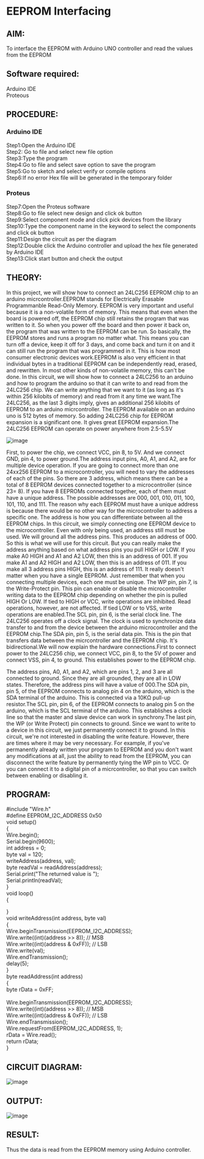 # EEPROM Interfacing 

##  AIM:
To interface the EEPROM with Arduino UNO controller and read the values from the EEPROM

## Software required:
Arduino IDE </br>
Proteous

## PROCEDURE:
### Arduino IDE
Step1:Open the Arduino IDE </br>
Step2: Go to file and select new file option </br>
Step3:Type the program </br>
Step4:Go to file and select save option to save the program </br>
Step5:Go to sketch and select verify or compile options </br>
Step6:If no error Hex file will be generated in the temporary folder </br>
### Proteus
Step7:Open the Proteus software </br>
Step8:Go to file select new design and click ok button </br>
Step9:Select component mode and click pick devices from the library </br>
Step10:Type the component name in the keyword to select the components and click ok button </br>
Step11:Design the circuit as per the diagram </br>
Step12:Double click the Arduino controller and upload the hex file generated by Arduino IDE </br>
Step13:Click start button and check the output

## THEORY:

In this project, we will show how to connect an 24LC256 EEPROM chip to an arduino micrcontroller.EEPROM stands for Electrically Erasable Programmanble Read-Only Memory.
EEPROM is very important and useful because it is a non-volatile form of memory. This means that even when the board is powered off, the EEPROM chip still retains the program that was written to it. So when you power off the board and then power it back on, the program that was written to the EEPROM can be run. So basically, the EEPROM stores and runs a program no matter what. This means you can turn off a device, keep it off for 3 days, and come back and turn it on and it can still run the program that was programmed in it. This is how most consumer electronic devices work.EEPROM is also very efficient in that individual bytes in a traditional EEPROM can be independently read, erased, and rewritten. In most other kinds of non-volatile memory, this can't be done.
In this circuit, we will show how to connect a 24LC256 to an arduino and how to program the arduino so that it can write to and read from the 24LC256 chip. We can write anything that we want to it (as long as it's within 256 kilobits of memory) and read from it any time we want.The 24LC256, as the last 3 digits imply, gives an additional 256 kilobits of EEPROM to an arduino micrcontroller. The EEPROM available on an arduino uno is 512 bytes of memory. So adding 24LC256 chip for EEPROM expansion is a significant one. It gives great EEPROM expansion.The 24LC256 EEPROM can operate on power anywhere from 2.5-5.5V

![image](https://github.com/anishkumar-Embedded/EEPROM-interfacing/assets/71547910/fadc2ed6-05e9-40f8-b5fc-2bb0d40827c7)

First, to power the chip, we connect VCC, pin 8, to 5V. And we connect GND, pin 4, to power ground.The address input pins, A0, A1, and A2, are for multiple device operation. If you are going to connect more than one 24xx256 EEPROM to a microcontroller, you will need to vary the addresses of each of the pins. So there are 3 address, which means there can be a total of 8 EEPROM devices connected together to a microcontroller (since 23= 8). If you have 8 EEPROMs connected together, each of them must have a unique address. The possible addresses are 000, 001, 010, 011, 100, 101, 110, and 111. The reason why each EEPROM must have a unique address is because there would be no other way for the microcontroller to address a specific one. The address is how you can differentiate between all the EEPROM chips. In this circuit, we simply connecting one EEPROM device to the microcontroller. Even with only being used, an address still must be used. We will ground all the address pins. This produces an address of 000. So this is what we will use for this circuit. But you can really make the address anything based on what address pins you pull HIGH or LOW. If you make A0 HIGH and A1 and A2 LOW, then this is an address of 001. If you make A1 and A2 HIGH and A2 LOW, then this is an address of 011. If you make all 3 address pins HIGH, this is an address of 111. It really doesn't matter when you have a single EEPROM. Just remember that when you connecting multiple devices, each one must be unique.
The WP pin, pin 7, is the Write-Protect pin. This pin can enable or disable the microcontroller writing data to the EEPROM chip depending on whether the pin is pulled HIGH Or LOW. If tied to HIGH or VCC, write operations are inhibited. Read operations, however, are not affected. If tied LOW or to VSS, write operations are enabled.The SCL pin, pin 6, is the serial clock line. The 24LC256 operates off a clock signal. The clock is used to synchronize data transfer to and from the device between the arduino microcontroller and the EEPROM chip.The SDA pin, pin 5, is the serial data pin. This is the pin that transfers data between the micrcontroller and the EEPROM chip. It's bidirectional.We will now explain the hardware connections.First to connect power to the 24LC256 chip, we connect VCC, pin 8, to the 5V of power and connect VSS, pin 4, to ground. This establishes power to the EEPROM chip.

The address pins, A0, A1, and A2, which are pins 1, 2, and 3 are all connected to ground. Since they are all grounded, they are all in LOW states. Therefore, the address pins will have a value of 000.The SDA pin, pin 5, of the EEPROM connects to analog pin 4 on the arduino, which is the SDA terminal of the arduino. This is connected via a 10KΩ pull-up resistor.The SCL pin, pin 6, of the EEPROM connects to analog pin 5 on the arduino, which is the SCL terminal of the arduino. This establishes a clock line so that the master and slave device can work in synchrony.The last pin, the WP (or Write Protect) pin connects to ground. Since we want to write to a device in this circuit, we just permanently connect it to ground. In this circuit, we're not interested in disabling the write feature. However, there are times where it may be very necessary. For example, if you've permanently already written your program to EEPROM and you don't want any modifications at all, just the ability to read from the EEPROM, you can disconnect the write feature by permanently tying the WP pin to VCC. Or you can connect it to a digital pin of a micrcontroller, so that you can switch between enabling or disabling it.

## PROGRAM:
#include "Wire.h"</br>
#define EEPROM_I2C_ADDRESS 0x50</br>
void setup()</br>
{</br>
Wire.begin();</br>
Serial.begin(9600);</br>
int address = 0;</br>
byte val = 120;</br>
writeAddress(address, val);</br>
byte readVal = readAddress(address);</br>
Serial.print("The returned value is ");</br>
Serial.println(readVal);</br>
}</br>
void loop()</br>
{</br>

}</br>
void writeAddress(int address, byte val)</br>
{</br>
Wire.beginTransmission(EEPROM_I2C_ADDRESS);</br>
Wire.write((int)(address >> 8)); // MSB</br>
Wire.write((int)(address & 0xFF)); // LSB</br>
Wire.write(val);</br>
Wire.endTransmission();</br>
delay(5);</br>
}</br>
byte readAddress(int address)</br>
{</br>
byte rData = 0xFF;</br></br>
Wire.beginTransmission(EEPROM_I2C_ADDRESS);</br>
Wire.write((int)(address >> 8)); // MSB</br>
Wire.write((int)(address & 0xFF)); // LSB</br>
Wire.endTransmission();</br>
Wire.requestFrom(EEPROM_I2C_ADDRESS, 1);</br>
rData = Wire.read();</br>
return rData;</br>
}</br>
## CIRCUIT DIAGRAM:
![image](https://github.com/Poovaitamil/EEPROM-interfacing/assets/132209885/08dc3d2e-59cb-4294-bcf5-505a170deea1)

## OUTPUT:
![image](https://github.com/Poovaitamil/EEPROM-interfacing/assets/132209885/7bb3aae9-3474-4abd-a83e-661d56224f13)

## RESULT:

Thus the data is read from the EEPROM memory using Arduino controller.
